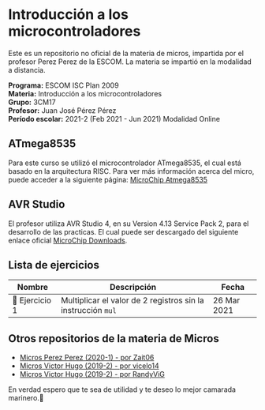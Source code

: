 # Introducción a los microcontroladores
Este es un repositorio no oficial de la materia de micros, impartida por el profesor Perez Perez de la ESCOM. La materia se impartió en la modalidad a distancia.  

**Programa:** ESCOM ISC Plan 2009  
**Materia:** Introducción a los microcontroladores  
**Grupo:** 3CM17  
**Profesor:** Juan José Pérez Pérez  
**Período escolar:** 2021-2 (Feb 2021 - Jun 2021) Modalidad Online  

## ATmega8535
Para este curso se utilizó el microcontrolador ATmega8535, el cual está basado en la arquitectura RISC. Para ver más información acerca del micro, puede acceder a la siguiente página: [MicroChip Atmega8535](https://www.microchip.com/wwwproducts/en/ATmega8535)

## AVR Studio
El profesor utiliza AVR Studio 4, en su Version 4.13 Service Pack 2, para el desarrollo de las practicas. El cual puede ser descargado del siguiente enlace oficial [MicroChip Downloads](https://www.microchip.com/mplab/avr-support/avr-and-sam-downloads-archive).

## Lista de ejercicios
| Nombre | Descripción | Fecha |
|---|---|---|
📝 Ejercicio 1 | Multiplicar el valor de 2 registros sin la instrucción `mul` | 26 Mar 2021

## Otros repositorios de la materia de Micros 
- [Micros Perez Perez (2020-1) - por Zait06](https://github.com/Zait06/Microcontroladores-ESCOM)
- [Micros Victor Hugo (2019-2) - por vicelo14](https://github.com/vicleo14/MicrosVH)
- [Micros Victor Hugo (2019-2) - por RandyViG](https://github.com/RandyViG/Microcontroladores)

En verdad espero que te sea de utilidad y te deseo lo mejor camarada marinero.🤠
